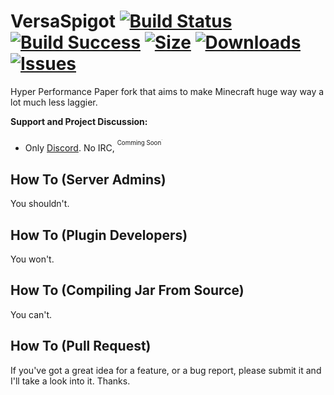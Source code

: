 VersaSpigot [![Build Status](https://img.shields.io/badge/build-literally%20epic-success.svg)](https://img.shields.io/badge/build-literally%20epic-success.svg) [![Build Success](https://img.shields.io/badge/quality-158.2%25-success.svg)](https://img.shields.io/badge/quality-158.2%25-success.svg) [![Size](https://img.shields.io/badge/size-not%20too%20big-green.svg)](https://img.shields.io/badge/size-not%20too%20big-green.svg) [![Downloads](https://img.shields.io/badge/downloads-9516%2Fminute-green.svg)](https://img.shields.io/badge/downloads-9516%2Fminute-green.svg) [![Issues](https://img.shields.io/badge/issues-literally%20none-yellow.svg)](https://img.shields.io/badge/issues-literally%20none-yellow.svg)
===========

Hyper Performance Paper fork that aims to make Minecraft huge way way a lot much less laggier.


**Support and Project Discussion:**
 - Only [Discord](https://discord.io/RikerNet). No IRC, <sup><sup>Comming Soon<sup/><sup/>.


How To (Server Admins)
------
You shouldn't.

How To (Plugin Developers)
------
You won't.

How To (Compiling Jar From Source)
------
You can't.

How To (Pull Request)
------
If you've got a great idea for a feature, or a bug report, please submit it and I'll take a look into it. Thanks.
